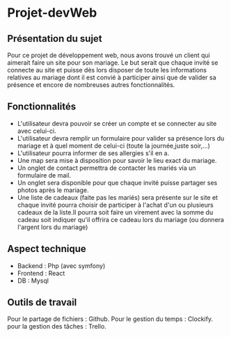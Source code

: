 # Projet-devWeb

## Présentation du sujet
Pour ce projet de développement web, nous avons trouvé un client qui aimerait faire un site pour son mariage. Le but serait que chaque invité se connecte au site et puisse dès lors disposer de toute les informations relatives au mariage dont il est convié à participer ainsi que de valider sa présence et encore de nombreuses autres fonctionnalités.

 ## Fonctionnalités
 - L'utilisateur devra pouvoir se créer un compte et se connecter au site avec celui-ci.
 - L'utilisateur devra remplir un formulaire pour valider sa présence lors du mariage et à quel moment de celui-ci (toute la journée,juste    soir,...)
 - L'utilisateur pourra informer de ses allergies s'il en a.
 - Une map sera mise à disposition pour savoir le lieu exact du mariage.
 - Un onglet de contact permettra de contacter les mariés via un formulaire de mail.
 - Un onglet sera disponible pour que chaque invité puisse partager ses photos après le mariage.
 - Une liste de cadeaux (faite pas les mariés) sera présente sur le site et chaque invité pourra choisir de participer à l'achat d'un ou      plusieurs cadeaux de la liste.Il pourra soit faire un virement avec la somme du cadeau soit indiquer qu'il offrira ce cadeau lors du        mariage (ou donnera l'argent lors du mariage)
  
  ## Aspect technique
  - Backend : Php (avec symfony)
  - Frontend : React
  - DB : Mysql
  
  ## Outils de travail
  Pour le partage de fichiers : Github.
  Pour le gestion du temps : Clockify.
  pour la gestion des tâches : Trello.
  
  
 
 
 
